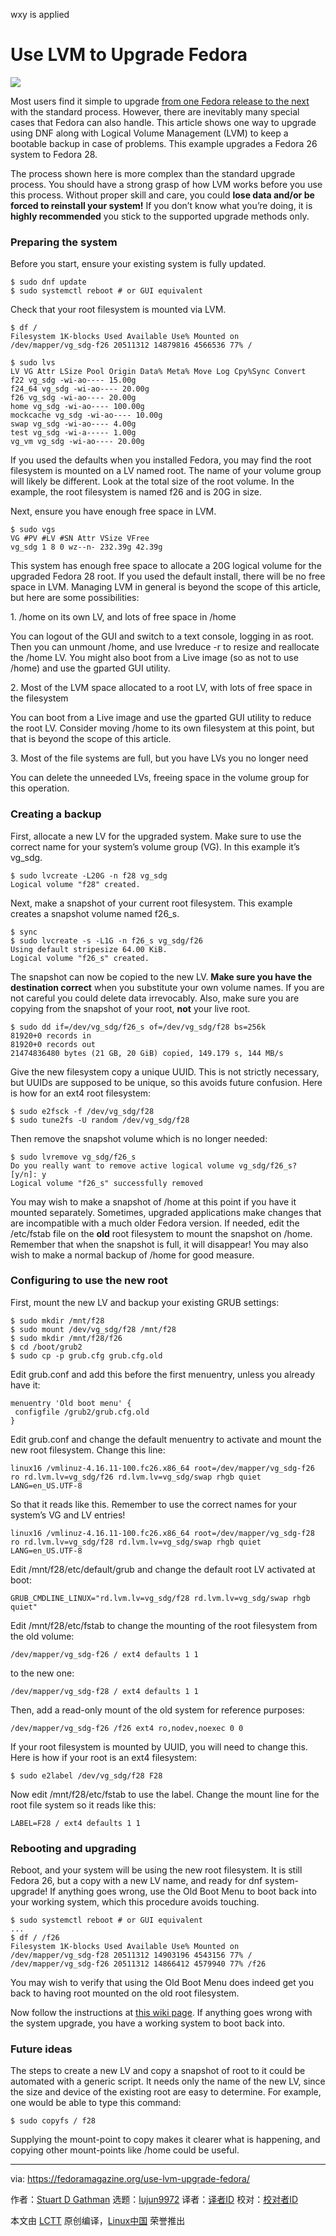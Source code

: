 wxy is applied

Use LVM to Upgrade Fedora
======

![](https://fedoramagazine.org/wp-content/uploads/2018/06/lvm-upgrade-816x345.jpg)

Most users find it simple to upgrade [from one Fedora release to the next][1] with the standard process. However, there are inevitably many special cases that Fedora can also handle. This article shows one way to upgrade using DNF along with Logical Volume Management (LVM) to keep a bootable backup in case of problems. This example upgrades a Fedora 26 system to Fedora 28.

The process shown here is more complex than the standard upgrade process. You should have a strong grasp of how LVM works before you use this process. Without proper skill and care, you could **lose data and/or be forced to reinstall your system!** If you don’t know what you’re doing, it is **highly recommended** you stick to the supported upgrade methods only.

### Preparing the system

Before you start, ensure your existing system is fully updated.
```
$ sudo dnf update
$ sudo systemctl reboot # or GUI equivalent

```

Check that your root filesystem is mounted via LVM.
```
$ df /
Filesystem 1K-blocks Used Available Use% Mounted on
/dev/mapper/vg_sdg-f26 20511312 14879816 4566536 77% /

$ sudo lvs
LV VG Attr LSize Pool Origin Data% Meta% Move Log Cpy%Sync Convert
f22 vg_sdg -wi-ao---- 15.00g
f24_64 vg_sdg -wi-ao---- 20.00g
f26 vg_sdg -wi-ao---- 20.00g
home vg_sdg -wi-ao---- 100.00g
mockcache vg_sdg -wi-ao---- 10.00g
swap vg_sdg -wi-ao---- 4.00g
test vg_sdg -wi-a----- 1.00g
vg_vm vg_sdg -wi-ao---- 20.00g

```

If you used the defaults when you installed Fedora, you may find the root filesystem is mounted on a LV named root. The name of your volume group will likely be different. Look at the total size of the root volume. In the example, the root filesystem is named f26 and is 20G in size.

Next, ensure you have enough free space in LVM.
```
$ sudo vgs
VG #PV #LV #SN Attr VSize VFree
vg_sdg 1 8 0 wz--n- 232.39g 42.39g

```

This system has enough free space to allocate a 20G logical volume for the upgraded Fedora 28 root. If you used the default install, there will be no free space in LVM. Managing LVM in general is beyond the scope of this article, but here are some possibilities:

1\. /home on its own LV, and lots of free space in /home

You can logout of the GUI and switch to a text console, logging in as root. Then you can unmount /home, and use lvreduce -r to resize and reallocate the /home LV. You might also boot from a Live image (so as not to use /home) and use the gparted GUI utility.

2\. Most of the LVM space allocated to a root LV, with lots of free space in the filesystem

You can boot from a Live image and use the gparted GUI utility to reduce the root LV. Consider moving /home to its own filesystem at this point, but that is beyond the scope of this article.

3\. Most of the file systems are full, but you have LVs you no longer need

You can delete the unneeded LVs, freeing space in the volume group for this operation.

### Creating a backup

First, allocate a new LV for the upgraded system. Make sure to use the correct name for your system’s volume group (VG). In this example it’s vg_sdg.
```
$ sudo lvcreate -L20G -n f28 vg_sdg
Logical volume "f28" created.

```

Next, make a snapshot of your current root filesystem. This example creates a snapshot volume named f26_s.
```
$ sync
$ sudo lvcreate -s -L1G -n f26_s vg_sdg/f26
Using default stripesize 64.00 KiB.
Logical volume "f26_s" created.

```

The snapshot can now be copied to the new LV. **Make sure you have the destination correct** when you substitute your own volume names. If you are not careful you could delete data irrevocably. Also, make sure you are copying from the snapshot of your root, **not** your live root.
```
$ sudo dd if=/dev/vg_sdg/f26_s of=/dev/vg_sdg/f28 bs=256k
81920+0 records in
81920+0 records out
21474836480 bytes (21 GB, 20 GiB) copied, 149.179 s, 144 MB/s

```

Give the new filesystem copy a unique UUID. This is not strictly necessary, but UUIDs are supposed to be unique, so this avoids future confusion. Here is how for an ext4 root filesystem:
```
$ sudo e2fsck -f /dev/vg_sdg/f28
$ sudo tune2fs -U random /dev/vg_sdg/f28

```

Then remove the snapshot volume which is no longer needed:
```
$ sudo lvremove vg_sdg/f26_s
Do you really want to remove active logical volume vg_sdg/f26_s? [y/n]: y
Logical volume "f26_s" successfully removed

```

You may wish to make a snapshot of /home at this point if you have it mounted separately. Sometimes, upgraded applications make changes that are incompatible with a much older Fedora version. If needed, edit the /etc/fstab file on the **old** root filesystem to mount the snapshot on /home. Remember that when the snapshot is full, it will disappear! You may also wish to make a normal backup of /home for good measure.

### Configuring to use the new root

First, mount the new LV and backup your existing GRUB settings:
```
$ sudo mkdir /mnt/f28
$ sudo mount /dev/vg_sdg/f28 /mnt/f28
$ sudo mkdir /mnt/f28/f26
$ cd /boot/grub2
$ sudo cp -p grub.cfg grub.cfg.old

```

Edit grub.conf and add this before the first menuentry, unless you already have it:
```
menuentry 'Old boot menu' {
 configfile /grub2/grub.cfg.old
}

```

Edit grub.conf and change the default menuentry to activate and mount the new root filesystem. Change this line:
```
linux16 /vmlinuz-4.16.11-100.fc26.x86_64 root=/dev/mapper/vg_sdg-f26 ro rd.lvm.lv=vg_sdg/f26 rd.lvm.lv=vg_sdg/swap rhgb quiet LANG=en_US.UTF-8

```

So that it reads like this. Remember to use the correct names for your system’s VG and LV entries!
```
linux16 /vmlinuz-4.16.11-100.fc26.x86_64 root=/dev/mapper/vg_sdg-f28 ro rd.lvm.lv=vg_sdg/f28 rd.lvm.lv=vg_sdg/swap rhgb quiet LANG=en_US.UTF-8

```

Edit /mnt/f28/etc/default/grub and change the default root LV activated at boot:
```
GRUB_CMDLINE_LINUX="rd.lvm.lv=vg_sdg/f28 rd.lvm.lv=vg_sdg/swap rhgb quiet"

```

Edit /mnt/f28/etc/fstab to change the mounting of the root filesystem from the old volume:
```
/dev/mapper/vg_sdg-f26 / ext4 defaults 1 1

```

to the new one:
```
/dev/mapper/vg_sdg-f28 / ext4 defaults 1 1

```

Then, add a read-only mount of the old system for reference purposes:
```
/dev/mapper/vg_sdg-f26 /f26 ext4 ro,nodev,noexec 0 0

```

If your root filesystem is mounted by UUID, you will need to change this. Here is how if your root is an ext4 filesystem:
```
$ sudo e2label /dev/vg_sdg/f28 F28

```

Now edit /mnt/f28/etc/fstab to use the label. Change the mount line for the root file system so it reads like this:
```
LABEL=F28 / ext4 defaults 1 1

```

### Rebooting and upgrading

Reboot, and your system will be using the new root filesystem. It is still Fedora 26, but a copy with a new LV name, and ready for dnf system-upgrade! If anything goes wrong, use the Old Boot Menu to boot back into your working system, which this procedure avoids touching.
```
$ sudo systemctl reboot # or GUI equivalent
...
$ df / /f26
Filesystem 1K-blocks Used Available Use% Mounted on
/dev/mapper/vg_sdg-f28 20511312 14903196 4543156 77% /
/dev/mapper/vg_sdg-f26 20511312 14866412 4579940 77% /f26

```

You may wish to verify that using the Old Boot Menu does indeed get you back to having root mounted on the old root filesystem.

Now follow the instructions at [this wiki page][2]. If anything goes wrong with the system upgrade, you have a working system to boot back into.

### Future ideas

The steps to create a new LV and copy a snapshot of root to it could be automated with a generic script. It needs only the name of the new LV, since the size and device of the existing root are easy to determine. For example, one would be able to type this command:
```
$ sudo copyfs / f28

```

Supplying the mount-point to copy makes it clearer what is happening, and copying other mount-points like /home could be useful.


--------------------------------------------------------------------------------

via: https://fedoramagazine.org/use-lvm-upgrade-fedora/

作者：[Stuart D Gathman][a]
选题：[lujun9972](https://github.com/lujun9972)
译者：[译者ID](https://github.com/译者ID)
校对：[校对者ID](https://github.com/校对者ID)

本文由 [LCTT](https://github.com/LCTT/TranslateProject) 原创编译，[Linux中国](https://linux.cn/) 荣誉推出

[a]:https://fedoramagazine.org/author/sdgathman/
[1]:https://fedoramagazine.org/upgrading-fedora-27-fedora-28/
[2]:https://fedoraproject.org/wiki/DNF_system_upgrade

